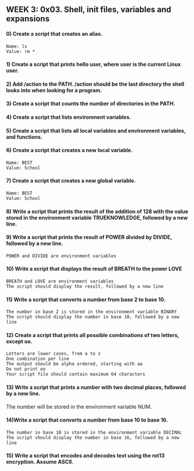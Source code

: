 ## WEEK 3: 0x03. Shell, init files, variables and expansions ##
#### 0) Create a script that creates an alias.

    Name: ls
    Value: rm *
####
#### 1) Create a script that prints hello user, where user is the current Linux user. ####
#### 2) Add /action to the PATH. /action should be the last directory the shell looks into when looking for a program. ####
#### 3) Create a script that counts the number of directories in the PATH. ####
#### 4) Create a script that lists environment variables. ####
#### 5) Create a script that lists all local variables and environment variables, and functions. ####
#### 6) Create a script that creates a new local variable.

    Name: BEST
    Value: School
####
#### 7) Create a script that creates a new global variable.

    Name: BEST
    Value: School
####
#### 8) Write a script that prints the result of the addition of 128 with the value stored in the environment variable TRUEKNOWLEDGE, followed by a new line. ####
#### 9) Write a script that prints the result of POWER divided by DIVIDE, followed by a new line.

    POWER and DIVIDE are environment variables
####
#### 10) Write a script that displays the result of BREATH to the power LOVE

    BREATH and LOVE are environment variables
    The script should display the result, followed by a new line
####
#### 11) Write a script that converts a number from base 2 to base 10.

    The number in base 2 is stored in the environment variable BINARY
    The script should display the number in base 10, followed by a new line
####
#### 12) Create a script that prints all possible combinations of two letters, except oo.

    Letters are lower cases, from a to z
    One combination per line
    The output should be alpha ordered, starting with aa
    Do not print oo
    Your script file should contain maximum 64 characters
####
#### 13) Write a script that prints a number with two decimal places, followed by a new line.

The number will be stored in the environment variable NUM.
####
#### 14)Write a script that converts a number from base 10 to base 16.

    The number in base 10 is stored in the environment variable DECIMAL
    The script should display the number in base 16, followed by a new line
####
#### 15) Write a script that encodes and decodes text using the rot13 encryption. Assume ASCII. ####




